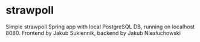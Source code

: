 # strawpoll
Simple strawpoll Spring app with local PostgreSQL DB, running on localhost 8080.
Frontend by Jakub Sukiennik, backend by Jakub Niesłuchowski
